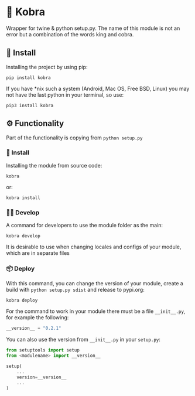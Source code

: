 # 🐍 Kobra
Wrapper for twine &amp; python setup.py. The name of this module is not an error but a combination of the words king and cobra.
## 💾 Install
Installing the project by using pip:
```
pip install kobra
```
If you have \*nix such a system (Android, Mac OS, Free BSD, Linux) you may not have the last python in your terminal, so use:
```
pip3 install kobra
```  
## ⚙️ Functionality
Part of the functionality is copying from `python setup.py`
### 💾 Install
Installing the module from source code:
```
kobra
```
or:
```
kobra install
```
### 🧑‍💻 Develop
A command for developers to use the module folder as the main:
```
kobra develop
```
It is desirable to use when changing locales and configs of your module, which are in separate files
### 📦 Deploy
With this command, you can change the version of your module, create a build with `python setup.py sdist` and release to pypi.org:
```
kobra deploy
```
For the command to work in your module there must be a file `__init__.py`, for example the following:
```python
__version__ = "0.2.1"
```
You can also use the version from `__init__.py` in your `setup.py`:
```python
from setuptools import setup
from <modulename> import __version__

setup(
    ...
    version=__version__
    ...
)
```
